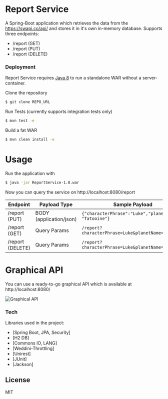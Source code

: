 # Report Service

A Spring-Boot application which retrieves the data from the https://swapi.co/api/ and stores it in it's own in-memory database.
Supports three endpoints:

  - /report (GET)
  - /report (PUT)
  - /report (DELETE)


### Deployment

Report Service requires [Java 8](https://www.oracle.com/technetwork/java/javase/overview/java8-2100321.html) to run a standalone WAR without a server-container.

Clone the repository

```sh
$ git clone REPO_URL
```


Run Tests (currently supports integration tests only)
```sh
$ mvn test -e
```

Build a fat WAR

```sh
$ mvn clean install -e
```


# Usage

Run the application with

```sh
$ java -jar ReportService-1.0.war
```

Now you can query the service on http://localhost:8080/report

| Endpoint | Payload Type | Sample Payload |
| ------ | ------ | ------ |
| /report (PUT) | BODY (application/json) | `{"characterPhrase":"Luke","planetName": "Tatooine"}` |
| /report (GET) | Query Params | `/report?characterPhrase=Luke&planetName=Tatooine` |
| /report (DELETE) | Query Params | `/report?characterPhrase=Luke&planetName=Tatooine` |

# Graphical API

You can use a ready-to-go graphical API which is available at http://localhost:8080/

![Graphical API](https://i.imgur.com/oL8Hndj.png)

### Tech

Libraries used in the project:

* [Spring Boot, JPA, Security]
* [H2 DB] 
* [Commons IO, LANG] 
* [Weddini-Throttling] 
* [Unirest] 
* [JUnit] 
* [Jackson]


License
----

MIT
